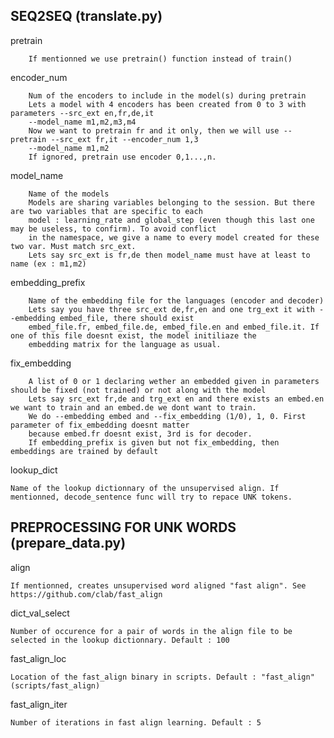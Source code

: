 
## SEQ2SEQ (translate.py)

pretrain

        If mentionned we use pretrain() function instead of train()
        
        
encoder_num

        Num of the encoders to include in the model(s) during pretrain
        Lets a model with 4 encoders has been created from 0 to 3 with parameters --src_ext en,fr,de,it
        --model_name m1,m2,m3,m4
        Now we want to pretrain fr and it only, then we will use --pretrain --src_ext fr,it --encoder_num 1,3 
        --model_name m1,m2
        If ignored, pretrain use encoder 0,1...,n.
        

model_name

        Name of the models
        Models are sharing variables belonging to the session. But there are two variables that are specific to each
        model : learning_rate and global_step (even though this last one may be useless, to confirm). To avoid conflict
        in the namespace, we give a name to every model created for these two var. Must match src_ext.
        Lets say src_ext is fr,de then model_name must have at least to name (ex : m1,m2)


embedding_prefix

        Name of the embedding file for the languages (encoder and decoder)
        Lets say you have three src_ext de,fr,en and one trg_ext it with --embedding embed_file, there should exist 
        embed_file.fr, embed_file.de, embed_file.en and embed_file.it. If one of this file doesnt exist, the model initiliaze the 
        embedding matrix for the language as usual.
    
fix_embedding

        A list of 0 or 1 declaring wether an embedded given in parameters should be fixed (not trained) or not along with the model
        Lets say src_ext fr,de and trg_ext en and there exists an embed.en we want to train and an embed.de we dont want to train.
        We do --embedding embed and --fix_embedding (1/0), 1, 0. First parameter of fix_embedding doesnt matter
        because embed.fr doesnt exist, 3rd is for decoder.
        If embedding_prefix is given but not fix_embedding, then embeddings are trained by default


lookup_dict
	
	Name of the lookup dictionnary of the unsupervised align. If mentionned, decode_sentence func will try to repace UNK tokens.


## PREPROCESSING FOR UNK WORDS (prepare_data.py)

align

	If mentionned, creates unsupervised word aligned "fast align". See https://github.com/clab/fast_align
    
dict_val_select
	
	Number of occurence for a pair of words in the align file to be selected in the lookup dictionnary. Default : 100

fast_align_loc
	
	Location of the fast_align binary in scripts. Default : "fast_align" (scripts/fast_align)
        
fast_align_iter

	Number of iterations in fast align learning. Default : 5            
      
	
